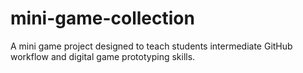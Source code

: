 # mini-game-collection
A mini game project designed to teach students intermediate GitHub workflow and digital game prototyping skills.
